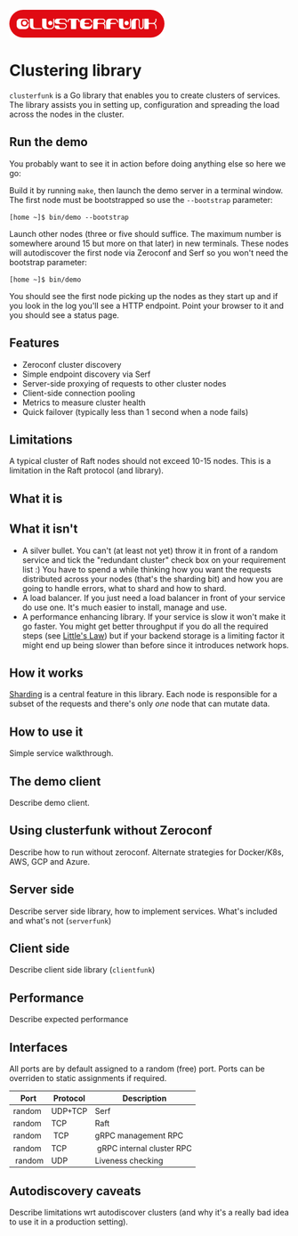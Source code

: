 ![Clusterfunk](img/cf_logo_280x50.png)

# Clustering library

`clusterfunk` is a Go library that enables you to create clusters of services. The library assists you in setting up, configuration and spreading the load across the nodes in the cluster.

## Run the demo

You probably want to see it in action before doing anything else so here we go:

Build it by running `make`, then launch the demo server in a terminal window. The first node must be bootstrapped so use the `--bootstrap` parameter:

```shell
[home ~]$ bin/demo --bootstrap
```

Launch other nodes (three or five should suffice. The maximum number is somewhere around 15 but more on that later) in new terminals. These nodes will autodiscover the first node via Zeroconf and Serf so you won't need the bootstrap parameter:

```shell
[home ~]$ bin/demo
```

You should see the first node picking up the nodes as they start up and if you look in the log you'll see a HTTP endpoint. Point your browser to it and you should see a status page.

## Features

* Zeroconf cluster discovery
* Simple endpoint discovery via Serf
* Server-side proxying of requests to other cluster nodes
* Client-side connection pooling
* Metrics to measure cluster health
* Quick failover (typically less than 1 second when a node fails)

## Limitations

A typical cluster of Raft nodes should not exceed 10-15 nodes. This is a limitation in the Raft protocol (and library).

## What it is

## What it isn't

* A silver bullet. You can't (at least not yet) throw it in front of a random service and tick the "redundant cluster" check box on your requirement list :) You have to spend a while thinking how you want the requests distributed across your nodes (that's the sharding bit) and how you are going to handle errors, what to shard and how to shard.
* A load balancer. If you just need a load balancer in front of your service do use one. It's much easier to install, manage and use.
* A performance enhancing library. If your service is slow it won't make it go faster. You might get better throughput if you do all the required steps (see [Little's Law](https://en.wikipedia.org/wiki/Little%27s_law)) but if your backend storage is a limiting factor it might end up being slower than before since it introduces network hops.

## How it works

[Sharding](sharding.md) is a central feature in this library. Each node is responsible for a subset of the requests and there's only *one* node that can mutate data.

## How to use it

Simple service walkthrough.

## The demo client

Describe demo client.

## Using clusterfunk without Zeroconf

Describe how to run without zeroconf. Alternate strategies for Docker/K8s, AWS, GCP and Azure.

## Server side

Describe server side library, how to implement services. What's included and what's not (`serverfunk`)

## Client side

Describe client side library (`clientfunk`)

## Performance

Describe expected performance

## Interfaces

All ports are by default assigned to a random (free) port. Ports can be overriden to static assignments if required.

| Port | Protocol | Description
| ---- | -------- | -----------
| random | UDP+TCP | Serf
| random | TCP | Raft
| random | TCP | gRPC management RPC
| random | TCP | gRPC internal cluster RPC
| random | UDP | Liveness checking

## Autodiscovery caveats

Describe limitations wrt autodiscover clusters (and why it's a really bad idea to use it in a production setting).

